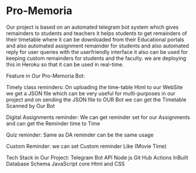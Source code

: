 # Pro-Memoria

Our project is based on an automated telegram bot system which gives remainders to students and teachers it helps students to get remainders of their timetable where it can be downloaded from their Educational portals and also automated assignment remainder for students and also automated reply for user queries with the userfriendly interface it also can be used for keeping custom remainders for students and the faculty. we are deploying this in Heroku so that it can be used in real-time.

Feature in Our Pro-Memoria Bot:

Timely class reminders:
On uploading the time-table Html to our WebSite we get a JSON file which can be very useful for multi-purposes in our project and on sending the JSON file to OUR Bot we can get the Timetable Scanned by Our Bot

Digital Assignments reminder:
We can get reminder set for our Assignments and can get the Reminder time to Time

Quiz reminder:
Same as DA reminder can be the same usage

Custom Reminder:
we can set Custom reminder Like (Movie Time)

Tech Stack in Our Project:
Telegram Bot API 
Node js 
Git Hub Actions 
InBuilt Database Schema 
JavaScript 
core Html and CSS
